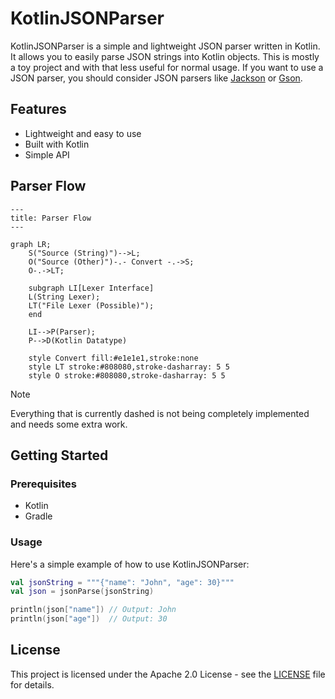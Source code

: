 # KotlinJSONParser

KotlinJSONParser is a simple and lightweight JSON parser written in Kotlin. It allows you to easily parse JSON strings into Kotlin objects.
This is mostly a toy project and with that less useful for normal usage. If you want to use a JSON parser, you should consider JSON parsers like [Jackson](https://github.com/FasterXML/jackson) or [Gson](https://github.com/google/gson).

## Features

- Lightweight and easy to use
- Built with Kotlin
- Simple API

## Parser Flow

```mermaid
---
title: Parser Flow
---

graph LR;
    S("Source (String)")-->L;
    O("Source (Other)")-.- Convert -.->S;
    O-.->LT;

    subgraph LI[Lexer Interface]
    L(String Lexer);
    LT("File Lexer (Possible)");
    end

    LI-->P(Parser);
    P-->D(Kotlin Datatype)
    
    style Convert fill:#e1e1e1,stroke:none
    style LT stroke:#808080,stroke-dasharray: 5 5
    style O stroke:#808080,stroke-dasharray: 5 5

```
> [!NOTE]
> Everything that is currently dashed is not being completely implemented and needs some extra work.

## Getting Started

### Prerequisites

- Kotlin
- Gradle

### Usage

Here's a simple example of how to use KotlinJSONParser:

```kotlin
val jsonString = """{"name": "John", "age": 30}"""
val json = jsonParse(jsonString)

println(json["name"]) // Output: John
println(json["age"])  // Output: 30
```

## License
This project is licensed under the Apache 2.0 License - see the [LICENSE](LICENSE) file for details.
